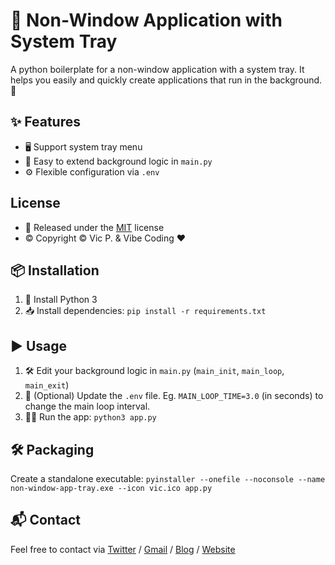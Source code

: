 # 🚀 Non-Window Application with System Tray

A python boilerplate for a non-window application with a system tray.
It helps you easily and quickly create applications that run in the background. 🚀

## ✨ Features
- 🖥️ Support system tray menu
- 🔄 Easy to extend background logic in `main.py`
- ⚙️ Flexible configuration via `.env`

## License
- 🪪 Released under the [MIT](LICENSE) license
- ©️ Copyright © Vic P. & Vibe Coding ❤️

## 📦 Installation
1. 🐍 Install Python 3
2. 📥 Install dependencies: `pip install -r requirements.txt`

## ▶️ Usage
1. 🛠️ Edit your background logic in `main.py` (`main_init`, `main_loop`, `main_exit`)
2. 📝 (Optional) Update the `.env` file. Eg. `MAIN_LOOP_TIME=3.0` (in seconds) to change the main loop interval.
3. 🏃‍➡️ Run the app: `python3 app.py`

## 🛠️ Packaging
Create a standalone executable: `pyinstaller --onefile --noconsole --name non-window-app-tray.exe --icon vic.ico app.py`

## 📬 Contact
Feel free to contact via [Twitter](https://twitter.com/vic4key) / [Gmail](mailto:vic4key@gmail.com) / [Blog](https://blog.vic.onl/) / [Website](https://vic.onl/)
